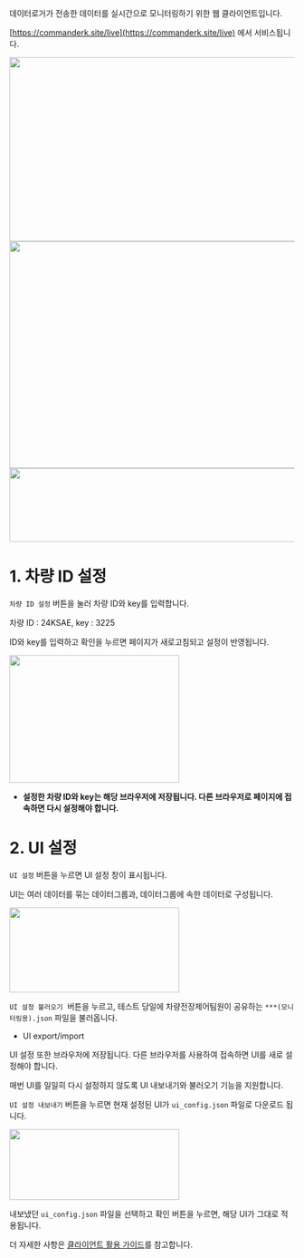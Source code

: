 데이터로거가 전송한 데이터를 실시간으로 모니터링하기 위한 웹 클라이언트입니다.

[https://commanderk.site/live](https://commanderk.site/live) 에서 서비스됩니다.

<img src='https://www.commanderk.site/assets/readme/1-4.jpeg' width="700px" height="325px" >
<img src='https://www.commanderk.site/assets/readme/1-5.jpeg' width="700px" height="400px">
<img src='https://www.commanderk.site/assets/readme/1-6.jpeg' width="700px" height="130px">  

# 1. 차량 ID 설정

`차량 ID 설정` 버튼을 눌러 차량 ID와 key를 입력합니다.

차량 ID : 24KSAE, key : 3225

ID와 key를 입력하고 확인을 누르면 페이지가 새로고침되고 설정이 반영됩니다.

<img src='https://www.commanderk.site/assets/readme/4-2.png' width="300px" height="225px">

- **설정한 차량 ID와 key는 해당 브라우저에 저장됩니다. 다른 브라우저로 페이지에 접속하면 다시 설정해야 합니다.**

# 2. UI 설정

`UI 설정` 버튼을 누르면 UI 설정 창이 표시됩니다.

UI는 여러 데이터를 묶는 데이터그룹과, 데이터그룹에 속한 데이터로 구성됩니다.

<img src='https://www.commanderk.site/assets/readme/4-3.png' width="300px" height="150px">

`UI 설정 불러오기`  버튼을 누르고, 테스트 당일에 차량전장제어팀원이 공유하는 `***(모니터링용).json` 파일을 불러옵니다.

- UI export/import

UI 설정 또한 브라우저에 저장됩니다. 다른 브라우저를 사용하여 접속하면 UI를 새로 설정해야 합니다.

매번 UI를 일일히 다시 설정하지 않도록 UI 내보내기와 불러오기 기능을 지원합니다.

`UI 설정 내보내기` 버튼을 누르면 현재 설정된 UI가 `ui_config.json` 파일로 다운로드 됩니다.

<img src='https://www.commanderk.site/assets/readme/4-13.png' width="300px" height="125px">

내보냈던 `ui_config.json` 파일을 선택하고 확인 버튼을 누르면, 해당 UI가 그대로 적용됩니다.

더 자세한 사항은 [클라이언트 활용 가이드](https://github.com/commanderk9826/KDL-distribution/wiki/클라이언트-활용-가이드)를 참고합니다.